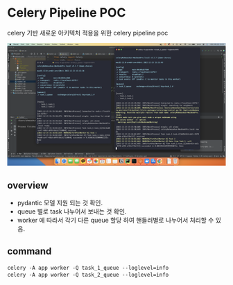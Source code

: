 # Celery Pipeline POC

celery 기반 새로운 아키텍처 적용을 위한 celery pipeline poc

![](image.png)

## overview
- pydantic 모델 지원 되는 것 확인.
- queue 별로 task 나누어서 보내는 것 확인.
- worker 에 따라서 각기 다른 queue 할당 하여 핸들러별로 나누어서 처리할 수 있음.

## command
```
celery -A app worker -Q task_1_queue --loglevel=info
celery -A app worker -Q task_2_queue --loglevel=info
```
